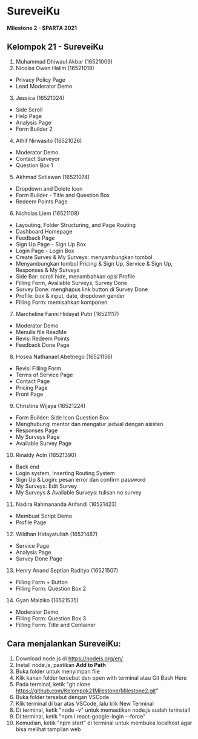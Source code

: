# **SureveiKu**
**Milestone 2 - SPARTA 2021**

## Kelompok 21 - SureveiKu
1. Muhammad Dhiwaul Akbar (16521009) 
2. Nicolas Owen Halim (16521018)
  * Privacy Policy Page
  * Lead Moderator Demo
3. Jessica (16521024) 
  * Side Scroll
  * Help Page
  * Analysis Page
  * Form Builder 2
4. Athif Nirwasito (16521026)
  * Moderator Demo
  * Contact Surveyor
  * Question Box 1
5. Akhmad Setiawan (16521074) 
  * Dropdown and Delete Icon
  * Form Builder - Title and Question Box
  * Redeem Points Page
6. Nicholas Liem (16521108) 
  * Layouting, Folder Structuring, and Page Routing
  * Dashboard Homepage
  * Feedback Page
  * Sign Up Page - Sign Up Box
  * Login Page - Login Box
  * Create Survey & My Surveys: menyambungkan tombol
  * Menyambungkan tombol Pricing & Sign Up, Service & Sign Up, Responses & My Surveys
  * Side Bar: scroll hide, menambahkan opsi Profile
  * Filling Form, Avaliable Surveys, Survey Done
  * Survey Done: menghapus link button di Survey Done
  * Profile: box & input, date, dropdown gender
  * Filling Form: memisahkan komponen
7. Marcheline Fanni Hidayat Putri (16521117)
  * Moderator Demo
  * Menulis file ReadMe
  * Revisi Redeem Points
  * Feedback Done Page
8. Hosea Nathanael Abetnego (16521156) 
  * Revisi Filling Form
  * Terms of Service Page
  * Contact Page
  * Pricing Page
  * Front Page
9. Christina Wijaya (16521224)
  * Form Builder: Side Icon Question Box
  * Menghubungi mentor dan mengatur jadwal dengan asisten
  * Responses Page
  * My Surveys Page
  * Available Survey Page
10. Rinaldy Adin (16521390)
  * Back end
  * Login system, Inserting Routing System
  * Sign Up & Login: pesan error dan confirm password
  * My Surveys: Edit Survey
  * My Surveys & Available Surveys: tulisan no survey
11. Nadira Rahmananda Arifandi (16521423)
  * Membuat Script Demo
  * Profile Page
12. Wildhan Hidayatullah (16521487) 
  * Service Page
  * Analysis Page
  * Survey Done Page
13. Henry Anand Septian Radityo (16521507)
  * Filling Form + Button
  * Filling Form: Question Box 2
14. Gyan Maiziko (16521535)
  * Moderator Demo
  * Filling Form: Question Box 3
  * Filling Form: Title and Container

## Cara menjalankan SureveiKu:
1. Download node.js di https://nodejs.org/en/
2. Install node.js, pastikan **Add to Path**
3. Buka folder untuk menyimpan file
4. Klik kanan folder tersebut dan open with terminal atau Git Bash Here
5. Pada terminal, ketik "git clone https://github.com/Kelompok21Milestone/Milestone2.git"
6. Buka folder tersebut dengan VSCode
7. Klik terminal di bar atas VSCode, lalu klik New Terminal
8. Di terminal, ketik "node -v" untuk memastikan node.js sudah terinstall
9. Di terminal, ketik "npm i react-google-login --force"
10. Kemudian, ketik "npm start" di terminal untuk membuka localhost agar bisa melihat tampilan web

